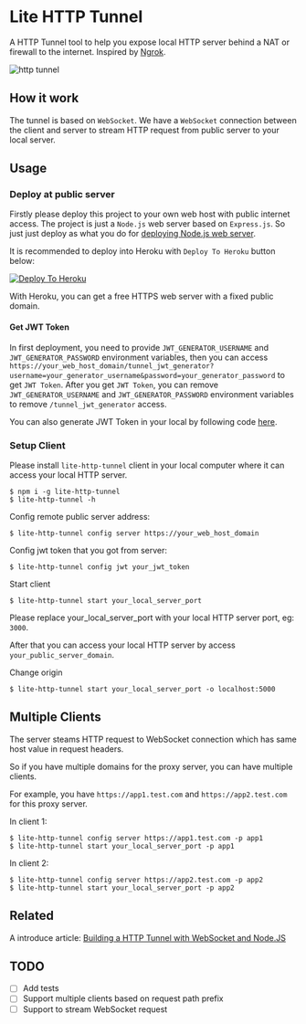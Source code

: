 # Lite HTTP Tunnel

A HTTP Tunnel tool to help you expose local HTTP server behind a NAT or firewall to the internet. Inspired by [Ngrok](https://github.com/inconshreveable/ngrok).

![http tunnel](https://user-images.githubusercontent.com/7036536/155876708-f30f4921-c8c8-463d-8917-c4f932d3b2e6.png)


## How it work

The tunnel is based on `WebSocket`. We have a `WebSocket` connection between the client and server to stream HTTP request from public server to your local server.

## Usage

### Deploy at public server

Firstly please deploy this project to your own web host with public internet access. The project is just a `Node.js` web server based on `Express.js`. So just just deploy as what you do for [deploying Node.js web server](https://developer.mozilla.org/en-US/docs/Learn/Server-side/Express_Nodejs/deployment).

It is recommended to deploy into Heroku with `Deploy To Heroku` button below:

[![Deploy To Heroku](https://www.herokucdn.com/deploy/button.svg)](https://heroku.com/deploy)

With Heroku, you can get a free HTTPS web server with a fixed public domain.

#### Get JWT Token

In first deployment, you need to provide `JWT_GENERATOR_USERNAME` and `JWT_GENERATOR_PASSWORD` environment variables, then you can access `https://your_web_host_domain/tunnel_jwt_generator?username=your_generator_username&password=your_generator_password` to get `JWT Token`. After you get `JWT Token`, you can remove `JWT_GENERATOR_USERNAME` and `JWT_GENERATOR_PASSWORD` environment variables to remove `/tunnel_jwt_generator` access.

You can also generate JWT Token in your local by following code [here](https://github.com/embbnux/lite-http-tunnel/blob/main/server.js#L71).

### Setup Client

Please install `lite-http-tunnel` client in your local computer where it can access your local HTTP server.

```
$ npm i -g lite-http-tunnel
$ lite-http-tunnel -h
```

Config remote public server address:

```
$ lite-http-tunnel config server https://your_web_host_domain
```

Config jwt token that you got from server:

```
$ lite-http-tunnel config jwt your_jwt_token
```

Start client

```
$ lite-http-tunnel start your_local_server_port
```
Please replace your_local_server_port with your local HTTP server port, eg: `3000`.

After that you can access your local HTTP server by access `your_public_server_domain`.

Change origin

```
$ lite-http-tunnel start your_local_server_port -o localhost:5000
```

## Multiple Clients

The server steams HTTP request to WebSocket connection which has same host value in request headers.

So if you have multiple domains for the proxy server, you can have multiple clients.

For example, you have `https://app1.test.com` and `https://app2.test.com` for this proxy server.

In client 1:

```
$ lite-http-tunnel config server https://app1.test.com -p app1
$ lite-http-tunnel start your_local_server_port -p app1
```

In client 2:

```
$ lite-http-tunnel config server https://app2.test.com -p app2
$ lite-http-tunnel start your_local_server_port -p app2
```

## Related

A introduce article: [Building a HTTP Tunnel with WebSocket and Node.JS](https://medium.com/@embbnux/building-a-http-tunnel-with-websocket-and-node-js-98068b0225d3?source=friends_link&sk=985d90ec9f512928b34ed38b7ddcb378)

## TODO

- [ ] Add tests
- [ ] Support multiple clients based on request path prefix
- [ ] Support to stream WebSocket request
